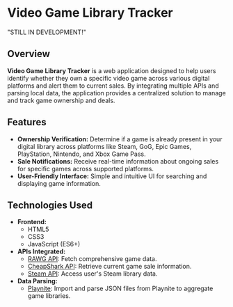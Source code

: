 # Video Game Library Tracker

"STILL IN DEVELOPMENT!"

## Overview

**Video Game Library Tracker** is a web application designed to help users identify whether they own a specific video game across various digital platforms and alert them to current sales. By integrating multiple APIs and parsing local data, the application provides a centralized solution to manage and track game ownership and deals.

## Features

- **Ownership Verification:** Determine if a game is already present in your digital library across platforms like Steam, GoG, Epic Games, PlayStation, Nintendo, and Xbox Game Pass.
- **Sale Notifications:** Receive real-time information about ongoing sales for specific games across supported platforms.
- **User-Friendly Interface:** Simple and intuitive UI for searching and displaying game information.

## Technologies Used

- **Frontend:**
  - HTML5
  - CSS3
  - JavaScript (ES6+)
- **APIs Integrated:**
  - [RAWG API](https://rawg.io/apidocs): Fetch comprehensive game data.
  - [CheapShark API](https://apidocs.cheapshark.com/): Retrieve current game sale information.
  - [Steam API](https://steamcommunity.com/dev): Access user's Steam library data.
- **Data Parsing:**
  - [Playnite](https://playnite.link/): Import and parse JSON files from Playnite to aggregate game libraries.
